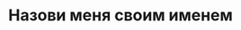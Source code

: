 ---
draft: false
slug: nazovi-menia-svoim-imenem-64bc594d
title: Назови меня своим именем
type: books
params:
  book_title: Назови меня своим именем
  tags:
    - audiobook
    - contemporary
    - fiction
    - gay
    - lgbtq-plus
    - queer
    - young adult (ya)
  cover: https://images-na.ssl-images-amazon.com/images/S/compressed.photo.goodreads.com/books/1600264221i/39329461.jpg
  isbn: '9785045032513'
  goodreads_link: https://www.goodreads.com/book/show/39329461
  authors:
    - André Aciman, Андре Асиман
  publication_year: '2024'
  page_count: '301'
  short_book_description: История внезапного романа, возникшего между подростком и летним гостем, посетившим особняк его родителей на итальянской Ривьере. В течение нескольких беспокойных недель неумолимый, но обречённый...
  russian_translation_status: exists
  series: Call Me By Your Name
  languages:
    - Русский
  book_description: История внезапного романа, возникшего между подростком и летним гостем, посетившим особняк его родителей на итальянской Ривьере. В течение нескольких беспокойных недель неумолимый, но обречённый поток навязчивой идеи, восхищения и желания, неизбежно усиливает их страсть, доводя до порога отчаяния и сопутствующего страха перед невозможностью только одного—полной близости.
  russian_audioversion: false
---